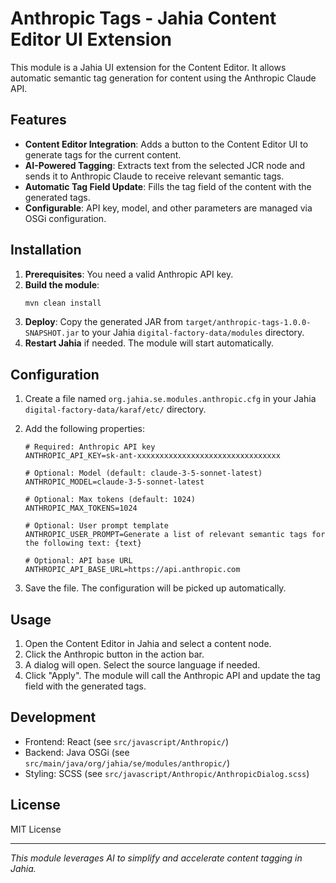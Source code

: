 # Anthropic Tags - Jahia Content Editor UI Extension

This module is a Jahia UI extension for the Content Editor. It allows automatic semantic tag generation for content using the Anthropic Claude API.

## Features

- **Content Editor Integration**: Adds a button to the Content Editor UI to generate tags for the current content.
- **AI-Powered Tagging**: Extracts text from the selected JCR node and sends it to Anthropic Claude to receive relevant semantic tags.
- **Automatic Tag Field Update**: Fills the tag field of the content with the generated tags.
- **Configurable**: API key, model, and other parameters are managed via OSGi configuration.

## Installation

1. **Prerequisites**: You need a valid Anthropic API key.
2. **Build the module**:
   ```bash
   mvn clean install
   ```
3. **Deploy**: Copy the generated JAR from `target/anthropic-tags-1.0.0-SNAPSHOT.jar` to your Jahia `digital-factory-data/modules` directory.
4. **Restart Jahia** if needed. The module will start automatically.

## Configuration

1. Create a file named `org.jahia.se.modules.anthropic.cfg` in your Jahia `digital-factory-data/karaf/etc/` directory.
2. Add the following properties:

    ```properties
    # Required: Anthropic API key
    ANTHROPIC_API_KEY=sk-ant-xxxxxxxxxxxxxxxxxxxxxxxxxxxxxxxx

    # Optional: Model (default: claude-3-5-sonnet-latest)
    ANTHROPIC_MODEL=claude-3-5-sonnet-latest

    # Optional: Max tokens (default: 1024)
    ANTHROPIC_MAX_TOKENS=1024

    # Optional: User prompt template
    ANTHROPIC_USER_PROMPT=Generate a list of relevant semantic tags for the following text: {text}

    # Optional: API base URL
    ANTHROPIC_API_BASE_URL=https://api.anthropic.com
    ```

3. Save the file. The configuration will be picked up automatically.

## Usage

1. Open the Content Editor in Jahia and select a content node.
2. Click the Anthropic button in the action bar.
3. A dialog will open. Select the source language if needed.
4. Click "Apply". The module will call the Anthropic API and update the tag field with the generated tags.

## Development

- Frontend: React (see `src/javascript/Anthropic/`)
- Backend: Java OSGi (see `src/main/java/org/jahia/se/modules/anthropic/`)
- Styling: SCSS (see `src/javascript/Anthropic/AnthropicDialog.scss`)

## License

MIT License

---
_This module leverages AI to simplify and accelerate content tagging in Jahia._

